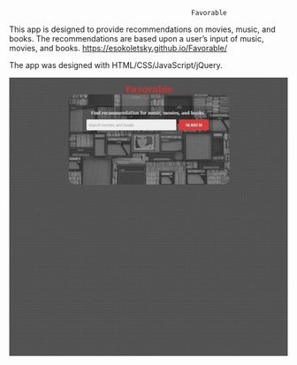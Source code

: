                                                   Favorable
                                                  
This app is designed to provide recommendations on movies, music, and books. The recommendations are based upon a user’s input of music, movies, and books.
https://esokoletsky.github.io/Favorable/


The app was designed with HTML/CSS/JavaScript/jQuery.


![alt text](https://github.com/esokoletsky/Favorable/blob/master/GetImage.jpg)





